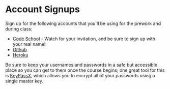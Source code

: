 # Account Signups

Sign up for the following accounts that you'll be using for the prework and during class:

- [Code School](http://www.codeschool.com) - Watch for your invitation, and be sure to sign up with your real name!
- [Github](http://www.github.com)
- [Heroku](http://www.heroku.com)

Be sure to keep your usernames and passwords in a safe but accessible place so you can get to them once the course begins; one great tool for this is [KeyPassX](http://www.keepassx.org/), which allows you to encrypt all of your passwords using a single master key.

